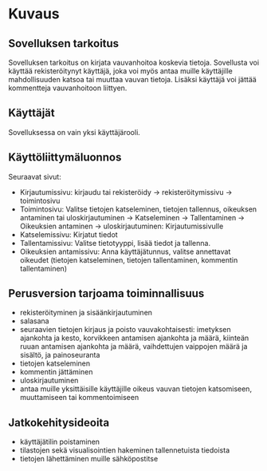 # Kuvaus

## Sovelluksen tarkoitus

Sovelluksen tarkoitus on kirjata vauvanhoitoa koskevia tietoja. Sovellusta voi käyttää rekisteröitynyt käyttäjä, joka voi myös antaa muille käyttäjille mahdollisuuden katsoa tai muuttaa vauvan tietoja. Lisäksi käyttäjä voi jättää kommentteja vauvanhoitoon liittyen.

## Käyttäjät

Sovelluksessa on vain yksi käyttäjärooli.

## Käyttöliittymäluonnos

Seuraavat sivut:
* Kirjautumissivu: kirjaudu tai rekisteröidy
 -> rekisteröitymissivu
 -> toimintosivu
* Toimintosivu: Valitse tietojen katseleminen, tietojen tallennus, oikeuksen antaminen tai uloskirjautuminen
 -> Katseleminen
 -> Tallentaminen
 -> Oikeuksien antaminen
 -> uloskirjautuminen: Kirjautumissivulle
* Katselemissivu: Kirjatut tiedot
* Tallentamissivu: Valitse tietotyyppi, lisää tiedot ja tallenna. 
* Oikeuksien antamissivu: Anna käyttäjätunnus, valitse annettavat oikeudet (tietojen katseleminen, tietojen tallentaminen, kommentin tallentaminen)

## Perusversion tarjoama toiminnallisuus

* rekisteröityminen ja sisäänkirjautuminen
* salasana
* seuraavien tietojen kirjaus ja poisto vauvakohtaisesti: imetyksen ajankohta ja kesto, korvikkeen antamisen ajankohta ja määrä, kiinteän ruuan antamisen ajankohta ja määrä, vaihdettujen vaippojen määrä ja sisältö, ja painoseuranta
* tietojen katseleminen
* kommentin jättäminen
* uloskirjautuminen
* antaa muille yksittäisille käyttäjille oikeus vauvan tietojen katsomiseen, muuttamiseen tai kommentoimiseen


## Jatkokehitysideoita

* käyttäjätilin poistaminen
* tilastojen sekä visualisointien hakeminen tallennetuista tiedoista
* tietojen lähettäminen muille sähköpostitse


